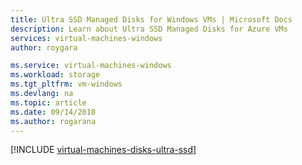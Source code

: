 ```yaml
---
title: Ultra SSD Managed Disks for Windows VMs | Microsoft Docs
description: Learn about Ultra SSD Managed Disks for Azure VMs
services: virtual-machines-windows
author: roygara

ms.service: virtual-machines-windows
ms.workload: storage
ms.tgt_pltfrm: vm-windows
ms.devlang: na
ms.topic: article
ms.date: 09/14/2018
ms.author: rogarana
---
```


[!INCLUDE [virtual-machines-disks-ultra-ssd](../../../includes/virtual-machines-disks-getting-started-ultra-ssd.md)]